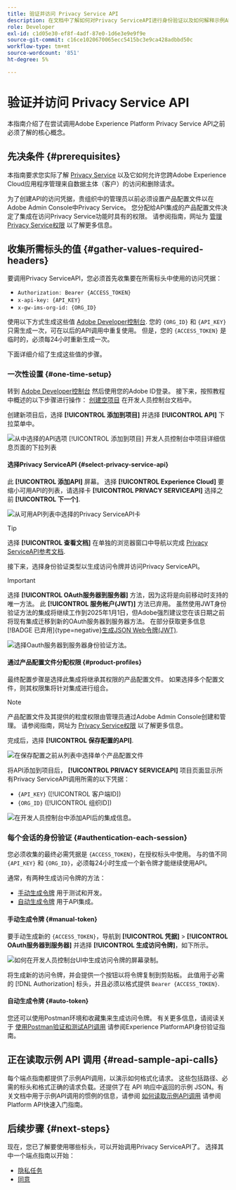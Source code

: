 ```yaml
---
title: 验证并访问 Privacy Service API
description: 在文档中了解如何对Privacy ServiceAPI进行身份验证以及如何解释示例API调用。
role: Developer
exl-id: c1d05e30-ef8f-4adf-87e0-1d6e3e9e9f9e
source-git-commit: c16ce1020670065ecc5415bc3e9ca428adbbd50c
workflow-type: tm+mt
source-wordcount: '851'
ht-degree: 5%

---
```


# 验证并访问 Privacy Service API

本指南介绍了在尝试调用Adobe Experience Platform Privacy Service API之前必须了解的核心概念。

## 先决条件 {#prerequisites}

本指南要求您实际了解 [Privacy Service](../home.md) 以及它如何允许您跨Adobe Experience Cloud应用程序管理来自数据主体（客户）的访问和删除请求。

为了创建API的访问凭据，贵组织中的管理员以前必须设置产品配置文件以在Adobe Admin Console中Privacy Service。 您分配给API集成的产品配置文件决定了集成在访问Privacy Service功能时具有的权限。 请参阅指南，网址为 [管理Privacy Service权限](../permissions.md) 以了解更多信息。

## 收集所需标头的值 {#gather-values-required-headers}

要调用Privacy ServiceAPI，您必须首先收集要在所需标头中使用的访问凭据：

* `Authorization: Bearer {ACCESS_TOKEN}`
* `x-api-key: {API_KEY}`
* `x-gw-ims-org-id: {ORG_ID}`

使用以下方式生成这些值 [Adobe Developer控制台](https://developer.adobe.com/console). 您的 `{ORG_ID}` 和 `{API_KEY}` 只需生成一次，可在以后的API调用中重复使用。 但是，您的 `{ACCESS_TOKEN}` 是临时的，必须每24小时重新生成一次。

下面详细介绍了生成这些值的步骤。

### 一次性设置 {#one-time-setup}

转到 [Adobe Developer控制台](https://developer.adobe.com/console) 然后使用您的Adobe ID登录。 接下来，按照教程中概述的以下步骤进行操作： [创建空项目](https://developer.adobe.com/developer-console/docs/guides/projects/projects-empty/) 在开发人员控制台文档中。

创建新项目后，选择 **[!UICONTROL 添加到项目]** 并选择 **[!UICONTROL API]** 下拉菜单中。

![从中选择的API选项 [!UICONTROL 添加到项目] 开发人员控制台中项目详细信息页面的下拉列表](../images/api/getting-started/add-api-button.png)

#### 选择Privacy ServiceAPI {#select-privacy-service-api}

此 **[!UICONTROL 添加API]** 屏幕。 选择 **[!UICONTROL Experience Cloud]** 要缩小可用API的列表，请选择卡 **[!UICONTROL PRIVACY SERVICEAPI]** 选择之前 **[!UICONTROL 下一个]**.

![从可用API列表中选择的Privacy ServiceAPI卡](../images/api/getting-started/add-privacy-service-api.png)

>[!TIP]
>
>选择 **[!UICONTROL 查看文档]** 在单独的浏览器窗口中导航以完成 [Privacy ServiceAPI参考文档](https://developer.adobe.com/experience-platform-apis/references/privacy-service/).

接下来，选择身份验证类型以生成访问令牌并访问Privacy ServiceAPI。

>[!IMPORTANT]
>
>选择 **[!UICONTROL OAuth服务器到服务器]** 方法，因为这将是向前移动时支持的唯一方法。 此 **[!UICONTROL 服务帐户(JWT)]** 方法已弃用。 虽然使用JWT身份验证方法的集成将继续工作到2025年1月1日，但Adobe强烈建议您在该日期之前将现有集成迁移到新的OAuth服务器到服务器方法。 在部分获取更多信息 [!BADGE 已弃用]{type=negative}[生成JSON Web令牌(JWT)](/help/landing/api-authentication.md#jwt).

![选择Oauth服务器到服务器身份验证方法。](/help/privacy-service/images/api/getting-started/select-oauth-authentication.png)

#### 通过产品配置文件分配权限 {#product-profiles}

最终配置步骤是选择此集成将继承其权限的产品配置文件。 如果选择多个配置文件，则其权限集将针对集成进行组合。

>[!NOTE]
>
产品配置文件及其提供的粒度权限由管理员通过Adobe Admin Console创建和管理。 请参阅指南，网址为 [Privacy Service权限](../permissions.md) 以了解更多信息。

完成后，选择 **[!UICONTROL 保存配置的API]**.

![在保存配置之前从列表中选择单个产品配置文件](../images/api/getting-started/select-product-profiles.png)

将API添加到项目后， **[!UICONTROL PRIVACY SERVICEAPI]** 项目页面显示所有Privacy ServiceAPI调用所需的以下凭据：

* `{API_KEY}` ([!UICONTROL 客户端ID])
* `{ORG_ID}` ([!UICONTROL 组织ID])

![在开发人员控制台中添加API后的集成信息。](/help/privacy-service/images/api/getting-started/api-integration-information.png)

### 每个会话的身份验证 {#authentication-each-session}

您必须收集的最终必需凭据是 `{ACCESS_TOKEN}`，在授权标头中使用。 与的值不同 `{API_KEY}` 和 `{ORG_ID}`，必须每24小时生成一个新令牌才能继续使用API。

通常，有两种生成访问令牌的方法：

* [手动生成令牌](#manual-token) 用于测试和开发。
* [自动生成令牌](#auto-token) 用于API集成。

#### 手动生成令牌 {#manual-token}

要手动生成新的 `{ACCESS_TOKEN}`，导航到 **[!UICONTROL 凭据]** > **[!UICONTROL OAuth服务器到服务器]** 并选择 **[!UICONTROL 生成访问令牌]**，如下所示。

![如何在开发人员控制台UI中生成访问令牌的屏幕录制。](/help/privacy-service/images/api/getting-started/generate-access-token.gif)

将生成新的访问令牌，并会提供一个按钮以将令牌复制到剪贴板。 此值用于必需的 [!DNL Authorization] 标头，并且必须以格式提供 `Bearer {ACCESS_TOKEN}`.

#### 自动生成令牌 {#auto-token}

您还可以使用Postman环境和收藏集来生成访问令牌。 有关更多信息，请阅读关于 [使用Postman验证和测试API调用](/help/landing/api-authentication.md#use-postman) 请参阅Experience PlatformAPI身份验证指南。

## 正在读取示例 API 调用 {#read-sample-api-calls}

每个端点指南都提供了示例API调用，以演示如何格式化请求。 这些包括路径、必需的标头和格式正确的请求负载。还提供了在 API 响应中返回的示例 JSON。有关文档中用于示例API调用的惯例的信息，请参阅 [如何读取示例API调用](../../landing/api-guide.md#sample-api) 请参阅Platform API快速入门指南。

## 后续步骤 {#next-steps}

现在，您已了解要使用哪些标头，可以开始调用Privacy ServiceAPI了。 选择其中一个端点指南以开始：

* [隐私任务](./privacy-jobs.md)
* [同意](./consent.md)
